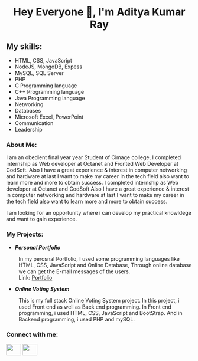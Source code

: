 <h1 align="center">Hey Everyone 👋, I'm Aditya Kumar Ray</h1>


<h2>My skills:</h2> 
<ul>
  <li>HTML, CSS, JavaScript</li>
  <li>NodeJS, MongoDB, Expess</li>
  <li>MySQL, SQL Server</li>
  <li>PHP</li>
  <li>C Programming language</li>
  <li>C++ Programming language</li>
  <li>Java Programming language</li>
  <li>Networking</li>
  <li>Databases</li>
  <li>Microsoft Excel, PowerPoint</li>
  <li>Communication</li>
  <li>Leadership</li>
</ul>

<h3>About Me:</h3>
<p>
I am an obedient final year year Student of Cimage college, I completed internship as Web developer at Octanet and Fronted Web Developer at CodSoft.
Also I have a great experience & interest in computer networking and hardware at last I want to make my career in the tech field also want to learn more and more to obtain success. I completed internship as Web developer at Octanet and CodSoft Also I have a great experience & interest in computer networking and hardware at last I want to make my career in the tech field also want to learn more and more to obtain success.
</p>
<p>I am looking for an opportunity where i can develop my practical knowldege and want to gain experience.</p>

<h3>My Projects:</h3>
<ul>
  <li>
    <b><i>Personal Portfolio</i></b>
  </li>
  <p style="margin-left: 10px"> 
    In my perosnal Portfolio, I used some programming languages like HTML, CSS, JavaScript and Online Database, Through online database we can get the E-mail messages of the users.
    <br>
    Link: <a href="https://adityaray539.github.io/portfolio/" target="_blank">Portfolio</a>
  </p>
  <li>
    <b><i>Online Voting System</i></b>
  </li>
  <p style="margin-left: 10px">
    This is my full stack Online Voting System project. In this project, i used Front end as well as Back end programming. In Front end programming, i used HTML, CSS, JavaScript and BootStrap. And in Backend programming, i used PHP and mySQL.
  </p>
</ul>


<h3 align="left">Connect with me:</h3>
<p align="left">
<a href="https://www.linkedin.com/in/aditya-kumar-ray-60b783233/" target="blank"><img align="center" src="https://raw.githubusercontent.com/rahuldkjain/github-profile-readme-generator/master/src/images/icons/Social/linked-in-alt.svg" height="30" width="40" /></a>
<a href="https://www.instagram.com/aditya_ray_arya/" target="blank"><img align="center" src="https://raw.githubusercontent.com/rahuldkjain/github-profile-readme-generator/master/src/images/icons/Social/instagram.svg"  height="30" width="40" /></a>
  
</p>
